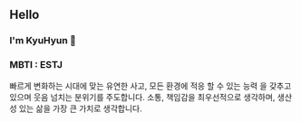 ## Hello 
### I'm KyuHyun 👋

### MBTI : ESTJ 


빠르게 변화하는 시대에 맞는 유연한 사고, 모든 환경에 적응 할 수 있는 능력 을 갖추고 있으며 웃음 넘치는 분위기를 주도합니다. 
소통, 책임감을 최우선적으로 생각하며, 생산성 있는 삶을 가장 큰 가치로 생각합니다.
<!-- 
**rxxdo/rxxdo** is a ✨ _special_ ✨ repository because its `README.md` (this file) appears on your GitHub profile.

Here are some ideas to get you started:

- 🔭 I’m currently working on ...
- 🌱 I’m currently learning ...
- 👯 I’m looking to collaborate on ...
- 🤔 I’m looking for help with ...
- 💬 Ask me about ...
- 📫 How to reach me: ...
- 😄 Pronouns: ...
- ⚡ Fun fact: ...
 -->
